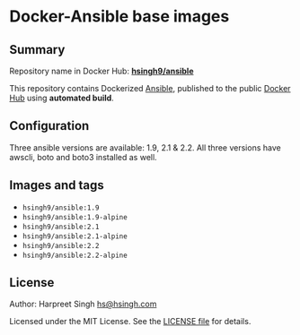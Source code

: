 Docker-Ansible base images
===================

## Summary

Repository name in Docker Hub: **[hsingh9/ansible](https://hub.docker.com/r/hsingh9/ansible/)**

This repository contains Dockerized [Ansible](https://github.com/ansible/ansible), published to the public [Docker Hub](https://hub.docker.com/) using **automated build**.

## Configuration

Three ansible versions are available: 1.9, 2.1 & 2.2. All three versions have awscli, boto and boto3 installed as well.

## Images and tags

  - `hsingh9/ansible:1.9`
  - `hsingh9/ansible:1.9-alpine`
  - `hsingh9/ansible:2.1`
  - `hsingh9/ansible:2.1-alpine`
  - `hsingh9/ansible:2.2`
  - `hsingh9/ansible:2.2-alpine`

## License

Author: Harpreet Singh <hs@hsingh.com>

Licensed under the MIT License. See the [LICENSE file](LICENSE) for details.
